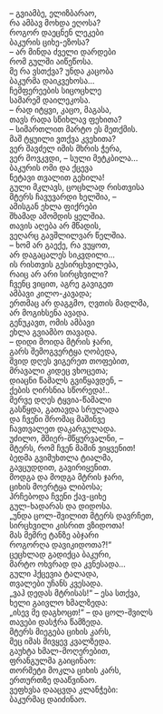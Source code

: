 – გვიამბე, ელიზბარაო,  
რა ამბავ მოხდა ეღოსა?  
როგორ დაეცნენ ლეკები  
ბაკურის ციხე-ეზოსა?  
– არ მინდა ძველი დარდები  
რომ გულში აიწეწოსა.  
მე რა ვსთქვა? უნდა კაცობა  
ბაკურმა დაიკვეხოსა…  
ჩემფერეების სიცოცხლე  
სამარემ დაილეკოსა.  
– რად იტყვი, კაცო, მაგასა,  
თავს რადა სწიხლავ ფეხითა?  
– სიმართლით მარტო ეს მეთქმის.  
მაშ ტყუილი ვთქვა კვეხითა?  
ვერ შავძელ იმის მხრის ჭერა,  
ვერ მოვკვდი, – სული მეტკბილა…  
ბაკურის ომი და ქცევა  
ნეტავი თვალით გეხილა!  
გული მკლავს, ცოცხლად რისთვისა  
მტერს ჩავუვარდი ხელშია, –  
ამისგან ეხლა ფიქრები  
შხამად ამომდის ყელშია.  
თავის აღება არ მწადის,  
ვეღარც გავშლილვარ წელშია.  
– ხომ არ გაექე, რა ვუყოთ,  
არ დაგაცალეს სიკვდილი…  
ის რისთვის გესირცხვილება,  
რაიც არ არი სირცხვილი?  
ჩვენც ვიცით, აგრე გავიგეთ  
ამბავი კილო-კავადა;  
ერთმაც არ დაგგმო, ღვთის მადლმა,  
არ მოგიხსენა ავადა.  
გენუკავთ, ომის ამბავი  
ეხლა გვიამბო თავადა.  
– დიდი მოიდა მტრის ჯარი,  
გარს შემოგვერტყა ღობედა,  
შვიდ დღეს ვიგერეთ თოფებით,  
მრავალი კიდეც ვხოცეთა;  
დიაცნი წამალს გვიწყავდენ, –  
ქების ღირსნია სწორედა!..  
მერვე დღეს ტყვია-წამალი  
გასწყდა, გათავდა სრულადა  
და ჩვენი შრომაც მაშინვე  
ჩავთვალეთ დაკარგულადა.  
უძილო, მშიერ-მწყურვალნი, –  
მტერს, რომ ჩვენ მაშინ ვიყვენით!  
ბედმა გვიმუხთლა ტიალმა,  
გავცუდდით, გავირიყენით.  
მოდგა და მოდგა მტრის ჯარი,  
ციხის მოერტყა ლიბოსა;  
ჰრჩებოდა ჩვენი ქავ-ციხე  
გულ-ხადარას და დიდოსა.  
„უნდა ცოლ-შვილით მტერს დავრჩეთ,  
სირცხვილი კისრით ვზიდოთა!  
მას მემრე ტანზე აბჯარი  
როგორღა დავიკიდოთა?!“  
ცეცხლად გადიქცა ბაკური,  
მარტო ოხვრად და კვნესადა…  
გული ჰქცევია ტალადა,  
თვალები უჩანს კვესადა.  
„ვაჰ დედას მტრისას!“ – ესა სთქვა,  
ხელი გაივლო ხმალზედა:  
„ისევ მე დაგხოცთ!“ – და ცოლ-შვილს  
თავები დასჭრა წამზედა.  
მტერს მიეგება ციხის კარს,  
მეც იმას მივყევ კვალზედა.  
გაუხტა ხმალ-მოღერებით,  
ფრანგულმა გაიცინაო:  
თორმეტი მოკლა ციხის კარს,  
ერთურთზე დააწვინაო.  
ვეფხვსა დააცვდა კლანჭები:  
ბაკურმაც დაიძინაო.